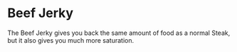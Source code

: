 # Beef Jerky
The Beef Jerky gives you back the same amount of food as a normal Steak, but it also gives you much more saturation.